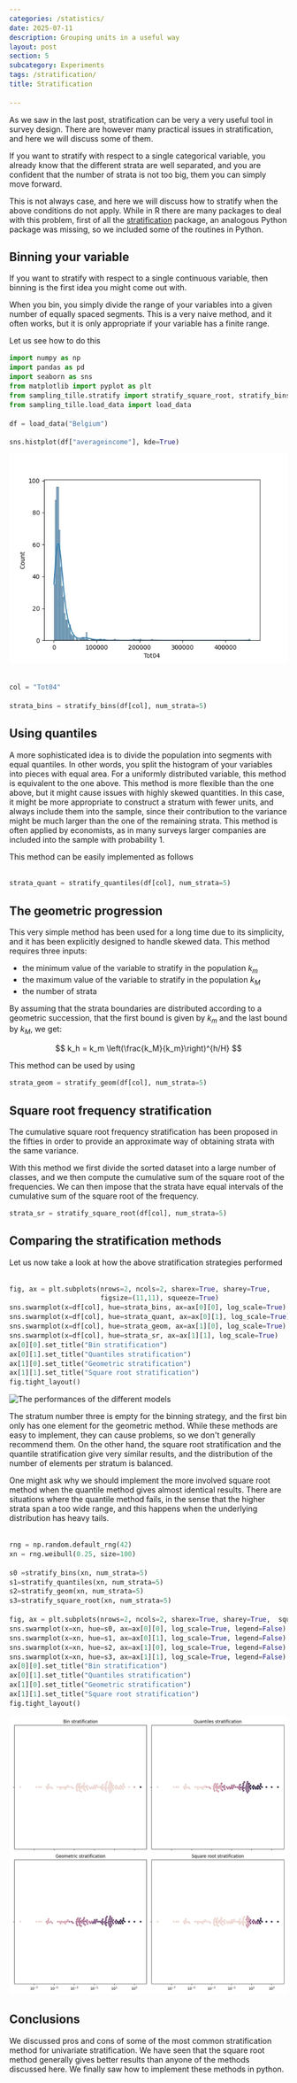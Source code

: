 ```yaml
---
categories: /statistics/
date: 2025-07-11
description: Grouping units in a useful way
layout: post
section: 5
subcategory: Experiments
tags: /stratification/
title: Stratification

---
```




As we saw in the last post, stratification can be very a
very useful tool in survey design.
There are however many practical issues in stratification,
and here we will discuss some of them.

If you want to stratify with respect to a single categorical variable,
you already know that the different strata are well separated,
and you are confident that the number of strata is not too big,
them you can simply move forward.

This is not always case, and here we will discuss how to stratify
when the above conditions do not apply.
While in R there are many packages to deal with this problem,
first of all the [stratification](
https://cran.r-project.org/web/packages/stratification/index.html) package,
an analogous Python package was missing, so we included some
of the routines in Python.

## Binning your variable

If you want to stratify with respect to a single continuous
variable, then binning is the first idea you might come
out with.

When you bin, you simply divide the range of your variables into
a given number of equally spaced segments.
This is a very naive method, and it often works, but
it is only appropriate if your variable has a finite
range.

Let us see how to do this

```python
import numpy as np
import pandas as pd
import seaborn as sns
from matplotlib import pyplot as plt
from sampling_tille.stratify import stratify_square_root, stratify_bins, stratify_geom, stratify_quantiles
from sampling_tille.load_data import load_data

df = load_data("Belgium")

sns.histplot(df["averageincome"], kde=True)
```

![The input data](/docs/assets/images/statistics/stratification/averageincome.webp)

```python

col = "Tot04"

strata_bins = stratify_bins(df[col], num_strata=5)
```
## Using quantiles

A more sophisticated idea is to divide the population
into segments with equal quantiles. In other words, you
split the histogram of your variables into pieces with equal area.
For a uniformly distributed variable, this method is equivalent
to the one above.
This method is more flexible than the one above, but
it might cause issues with highly skewed quantities.
In this case, it might be more appropriate to construct a 
stratum with fewer units, and always include them 
into the sample, since their contribution to the variance
might be much larger than the one of the remaining strata.
This method is often applied by economists, as
in many surveys larger companies are included into the sample
with probability 1.

This method can be easily implemented as follows

```python

strata_quant = stratify_quantiles(df[col], num_strata=5)

```

## The geometric progression

This very simple method has been used for a long time due to its simplicity,
and it has been explicitly designed to handle skewed data.
This method requires three inputs:
- the minimum value of the variable to stratify in the population $k_m$
- the maximum value of the variable to stratify in the population $k_M$
- the number of strata

By assuming that the strata boundaries are distributed
according to a geometric succession, that the first bound is given
by $k_m$ and the last bound by $k_M$, we get:

$$
k_h = k_m \left(\frac{k_M}{k_m}\right)^{h/H}
$$

This method can be used by using

```python
strata_geom = stratify_geom(df[col], num_strata=5)
```

## Square root frequency stratification

The cumulative square root frequency stratification has been
proposed in the fifties in order to provide an approximate
way of obtaining strata with the same variance.

With this method we first divide the sorted dataset into a large number of
classes, and we then compute the cumulative sum of the square
root of the frequencies.
We can then impose that the strata have equal intervals of the cumulative
sum of the square root of the frequency.

```python
strata_sr = stratify_square_root(df[col], num_strata=5)
```

## Comparing the stratification methods

Let us now take a look at how the above stratification
strategies performed

```python

fig, ax = plt.subplots(nrows=2, ncols=2, sharex=True, sharey=True,
                       figsize=(11,11), squeeze=True)
sns.swarmplot(x=df[col], hue=strata_bins, ax=ax[0][0], log_scale=True)
sns.swarmplot(x=df[col], hue=strata_quant, ax=ax[0][1], log_scale=True)
sns.swarmplot(x=df[col], hue=strata_geom, ax=ax[1][0], log_scale=True)
sns.swarmplot(x=df[col], hue=strata_sr, ax=ax[1][1], log_scale=True)
ax[0][0].set_title("Bin stratification")
ax[0][1].set_title("Quantiles stratification")
ax[1][0].set_title("Geometric stratification")
ax[1][1].set_title("Square root stratification")
fig.tight_layout()

```


![The performances
of the different models](/docs/assets/images/statistics/stratification/comparison.webp)

The stratum number three is empty for the binning strategy,
and the first bin only has one element for the geometric method.
While these methods are easy to implement, they can cause problems,
so we don't generally recommend them.
On the other hand, the square root stratification
and the quantile stratification give very similar results,
and the distribution of the number of elements
per stratum is balanced.

One might ask why we should implement the more involved 
square root method when the quantile method gives almost identical
results.
There are situations where the quantile method fails,
in the sense that the higher strata span a too wide range,
and this happens when the underlying distribution has heavy tails.

```python

rng = np.random.default_rng(42)
xn = rng.weibull(0.25, size=100)

s0 =stratify_bins(xn, num_strata=5)
s1=stratify_quantiles(xn, num_strata=5)
s2=stratify_geom(xn, num_strata=5)
s3=stratify_square_root(xn, num_strata=5)

fig, ax = plt.subplots(nrows=2, ncols=2, sharex=True, sharey=True,  squeeze=True, figsize=(11, 11))
sns.swarmplot(x=xn, hue=s0, ax=ax[0][0], log_scale=True, legend=False)
sns.swarmplot(x=xn, hue=s1, ax=ax[0][1], log_scale=True, legend=False)
sns.swarmplot(x=xn, hue=s2, ax=ax[1][0], log_scale=True, legend=False)
sns.swarmplot(x=xn, hue=s3, ax=ax[1][1], log_scale=True, legend=False)
ax[0][0].set_title("Bin stratification")
ax[0][1].set_title("Quantiles stratification")
ax[1][0].set_title("Geometric stratification")
ax[1][1].set_title("Square root stratification")
fig.tight_layout()
```

![](/docs/assets/images/statistics/stratification/comparison_weibull.webp)

## Conclusions

We discussed pros and cons of some of the most
common stratification method for univariate stratification.
We have seen that the square root method generally gives better results
than anyone of the methods discussed here.
We finally saw how to implement these methods in python.